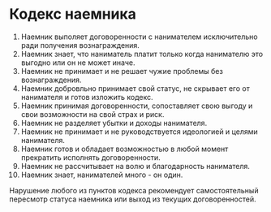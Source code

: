 # Кодекс наемника

1. Наемник выполяет договоренности с нанимателем исключительно ради получения вознаграждения.
0. Наемник знает, что наниматель платит только когда нанимателю это выгодно или он не может иначе.
0. Наемник не принимает и не решает чужие проблемы без вознаграждения.
0. Наемник добровльно принимает свой статус, не скрывает его от нанимателя и готов изложить кодекс.
0. Наемник принимая договоренности, сопоставляет свою выгоду и свои возможности на свой страх и риск.
0. Наемник не разделяет убытки и доходы нанимателя.
0. Наемник не принимает и не руководствуется идеологией и целями нанимателя.
0. Наемник готов и обладает возможностью в любой момент прекратить исполнять договоренности.
0. Наемник не рассчитывает на волю и благодарность нанимателя.
0. Наемник знает, нанимателей много - он один.

Нарушение любого из пунктов кодекса рекомендует самостоятельный пересмотр статуса наемника или выход из текущих договоренностей.
